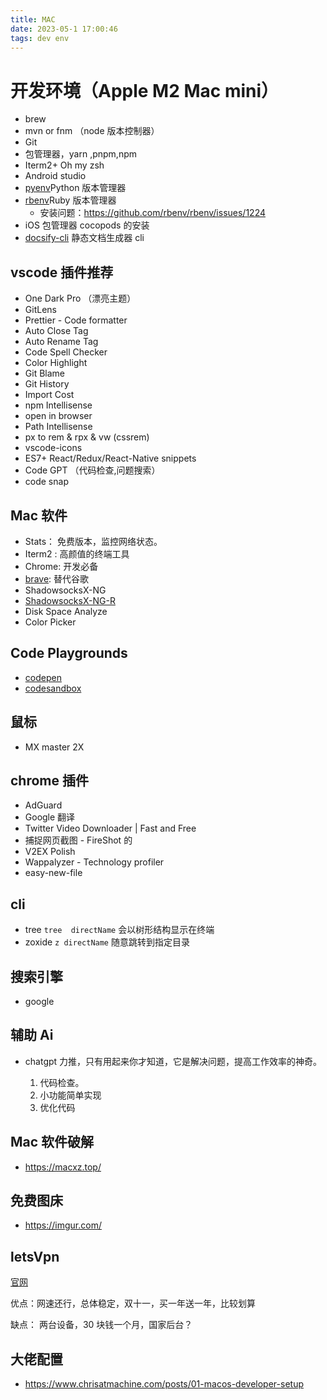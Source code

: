 ```yaml
---
title: MAC
date: 2023-05-1 17:00:46
tags: dev env
---
```


# 开发环境（Apple M2 Mac mini）

- brew
- mvn or fnm （node 版本控制器）
- Git
- 包管理器，yarn ,pnpm,npm
- Iterm2+ Oh my zsh
- Android studio
- [pyenv](https://github.com/pyenv/pyenv)Python 版本管理器
- [rbenv](https://github.com/rbenv)Ruby 版本管理器
  - 安装问题：https://github.com/rbenv/rbenv/issues/1224
- iOS 包管理器 cocopods 的安装
- [docsify-cli](https://docsify.js.org/#/zh-cn/quickstart) 静态文档生成器 cli

## vscode 插件推荐

- One Dark Pro （漂亮主题）
- GitLens
- Prettier - Code formatter
- Auto Close Tag
- Auto Rename Tag
- Code Spell Checker
- Color Highlight
- Git Blame
- Git History
- Import Cost
- npm Intellisense
- open in browser
- Path Intellisense
- px to rem & rpx & vw (cssrem)
- vscode-icons
- ES7+ React/Redux/React-Native snippets
- Code GPT （代码检查,问题搜索）
- code snap

## Mac 软件

- Stats： 免费版本，监控网络状态。
- Iterm2 : 高颜值的终端工具
- Chrome: 开发必备
- [brave](https://brave.com/zh/about/): 替代谷歌
- ShadowsocksX-NG
- [ShadowsocksX-NG-R](https://github.com/qinyuhang/ShadowsocksX-NG-R/releases/tag/1.4.4-r8-resigning)
- Disk Space Analyze
- Color Picker

## Code Playgrounds

- [codepen](https://codepen.io/)
- [codesandbox](https://codesandbox.io/)

## 鼠标

- MX master 2X

## chrome 插件

- AdGuard
- Google 翻译
- Twitter Video Downloader | Fast and Free
- 捕捉网页截图 - FireShot 的
- V2EX Polish
- Wappalyzer - Technology profiler
- easy-new-file

## cli

- tree
  `tree  directName` 会以树形结构显示在终端
- zoxide
  `z directName` 随意跳转到指定目录

## 搜索引擎

- google

## 辅助 Ai

- chatgpt
  力推，只有用起来你才知道，它是解决问题，提高工作效率的神奇。

  1. 代码检查。
  2. 小功能简单实现
  3. 优化代码

## Mac 软件破解

- https://macxz.top/

## 免费图床

- https://imgur.com/

## letsVpn

[官网](https://d1gx3j8kwj94us.cloudfront.net/?shortlink=0gesgjiu&c=cs-articles&pid=activity&af_xp=custom&source_caller=ui)

优点：网速还行，总体稳定，双十一，买一年送一年，比较划算

缺点： 两台设备，30 块钱一个月，国家后台？

## 大佬配置

- https://www.chrisatmachine.com/posts/01-macos-developer-setup
